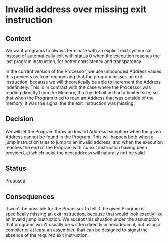 # Invalid address over missing exit instruction


## Context

We want programs to always terminate with an explicit exit system call, instead of automatically exit with status 0 when the execution reaches the last program instruction, for better consistency and transparency.

In the current version of the Processor, we use unbounded Address values: this prevents us from recognizing that the program misses an exit instruction, because we will theoretically be able to increment the Address indefinitely. This is in contrast with the case where the Processor was reading directly from the Memory, that by definition had a limited size, so that when the Program tried to read an Address that was outside of the memory, it was the signal the the exit instruction was missing.


## Decision

We will let the Program throw an Invalid Address exception when the given Address cannot be found in the Program. This will happen both when a jump instruction tries to jump to an invalid address, and when the execution reaches the end of the Program with no exit instruction having been provided, at which point the next address will naturally not be valid.


## Status

Proposed


## Consequences

It won't be possible for the Processor to tell if the given Program is specifically missing an exit instruction, because that would look exactly like an invalid jump instruction. We accept this situation under the assumption that programs won't usually be written directly in hexadecimal, but using a compiler or at least an assembler, that can be designed to signal the absence of the required exit instruction.
